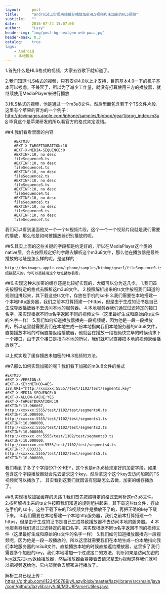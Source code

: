 ```yaml
---
layout:     post
title:      "android上实现离线缓存播放加密HLS视频和未加密的HLS视频"
subtitle:   ""
date:       2016-07-24 15:07:00
author:     "Lazy"
header-img: "img/post-bg-nextgen-web-pwa.jpg"
header-mask: 0.3
catalog:    true
tags:
    - Android
    - 本地服务
---
```










1.首先什么是HLS格式的视频，大家去谷歌下就知道了。





 2.我们知道HLS格式的视频，只有安卓4.0以上才支持，目前基本4.0一下的机子基本可以考虑，不兼容了，所以为了减少工作量，就没有打算使用三方的播放器，就继续使用MediaPlayer来进行播放





3.HLS格式的视频，他是通过一个m3u8文件，然后里面包含若干个TS文件片段，这里有个苹果的官方的一个例子：http://devimages.apple.com/iphone/samples/bipbop/gear1/prog_index.m3u8
毕竟这个是苹果研发的所以看官方的格式肯定没错。


##4.我们看看里面的内容

        #EXTM3U
        #EXT-X-TARGETDURATION:10
        #EXT-X-MEDIA-SEQUENCE:0
        #EXTINF:10, no desc
        fileSequence0.ts
        #EXTINF:10, no desc
        fileSequence1.ts
        #EXTINF:10, no desc
        fileSequence2.ts
        #EXTINF:10, no desc
        fileSequence3.ts
        #EXTINF:10, no desc
        fileSequence4.ts
        #EXTINF:10, no desc
        fileSequence5.ts
        #EXTINF:10, no desc
        fileSequence6.ts
        #EXTINF:10, no desc
        fileSequence7.ts

我们可以看到里面他又一个一个ts视频片段，这个一个一个视频片段就是我们需要的播放，那么他是如何被播放器识别播放的呢。


##5.其实上面的这些关键的字段都是约定好的，所以在MediaPlayer这个类的native层，会去按照规定好的字段去解析这个m3u8文件，那么他在播放器是最终播放的地址是怎么样的呢，是这样的

    http://devimages.apple.com/iphone/samples/bipbop/gear1/fileSequence0.ts
    组拼起来的，你可以直接用这个地址播放看看。



##6.实现这种未加密的缓存还是比较好实现的，大概可以分为这几步。
      1.我们首先按照特定的格式去解析这m3u8文件。
      2.按照解析出来的ts文件按照我们知道的规则组拼起来，其下载这些ts文件，存放在手机的sd卡
      3.我们需要在本地搭建一个本地http服务器，我们之前本打算搭建一个https，但是由于生成的证书是自己生成导致播放器不去访问本地的服务器。
      4.本地服务器我们通过过滤特定的接口名字，来实现根据不同ts名字返回不同的视频文件（这里最好生成和原始的ts文件的名字一样）
      5.我们如何知道播放器播完一段视频呢，因为他是一段一段播放的，所以这里就需要我们在本地生成一份本地指向我们本地服务器的m3u8文件，直接播放本地的时候直接返给播放器，他就会在播放一段视频快完毕的时候请求下一个接口，由于这个接口是指向本地的所以，我们就可以直接把本地的视频返给播放器了。


以上就实现了缓存播放未加密的HLS视频的方法。



##7.那么如何实现加密的呢？我们看下加密的m3u8文件的格式

    #EXTM3U
    #EXT-X-VERSION:3
    #EXT-X-KEY:METHOD=AES-128,URI="http://xxxxxx:5555//test/1102/test/segments.key"
    #EXT-X-MEDIA-SEQUENCE:0
    #EXT-X-ALLOW-CACHE:YES
    #EXT-X-TARGETDURATION:19
    #EXTINF:13.966667,
    http://xxxxxx:5555/test/1102/test/segments0.ts
    #EXTINF:10.000000,
    http://xxxxxx:5555/test/1102/test/segments1.ts
    #EXTINF:10.000000,
    http://xxxxxx:5555/test/1102/test/segments2.ts
    #EXTINF:10.000000,
    http://xxxxxx.cn:5555/test/1102/test/segments3.ts
    #EXTINF:10.000000,
    http://xxxxxxn.cn:5555/test/1102/test/segments4.ts
    #EXTINF:7.033333,
    http://xxxxxx:5555/test/1102/test/segments5.ts
    #EXTINF:10.000000,


我们看到了多了个字段EXT-X-KEY，这个也是m3u8给规定好的加密字段，如果包含这个字段播放器就会先去请求这个key，然后拿这个这个key去访问加密的TS视频就可以播放了。
  其实看到这我们就因该有思路怎么去做，加密的缓存播放了。



##8,实现播放加密缓存的思路
      1.我们首先按照特定的格式去解析这m3u8文件。
      2.按照解析出来的ts文件按照我们知道的规则组拼起来，其下载这些ts文件，存放在手机的sd卡，这些下载下来的TS视频文件是播放不了的，再把正确的key下载下来。
      3.我们需要在本地搭建一个本地http服务器，我们之前本打算搭建一个https，但是由于生成的证书是自己生成导致播放器不去访问本地的服务器。
      4.本地服务器我们通过过滤特定的接口名字，来实现根据不同ts名字返回不同的视频文件（这里最好生成和原始的ts文件的名字一样）
      5.我们如何知道播放器播完一段视频呢，因为他是一段一段播放的，所以这里就需要我们在本地生成一份本地指向我们本地服务器的m3u8文件，直接播放本地的时候直接返给播放器，这里多了我们需要多个加密的key。我们本地增加一个过滤接口的方法，判断如果是访问加密的key就先把key返给播放器，然后播放器会紧接着去请求拿去ts视频这样我们就可以把视频返给他，它内部就会去解密进行播放了。


解析工具已经上传：https://github.com/l123456789jy/Lazy/blob/master/lazylibrary/src/main/java/com/github/lazylibrary/util/M3U8ParserUtiles.java
